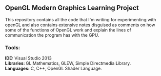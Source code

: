 OpenGL Modern Graphics Learning Project
---------------------------------------
This repository contains all the code that I'm writing for experimenting with openGL and also contains extensive notes disguised as comments on how some of the functions of OpenGL work and explain the lines of communication the program has with the GPU.

### Tools:
<strong>IDE: </strong>Visual Studio 2013  
<strong>Libraries: </strong>GL Mathematics, GLEW, Simple Directmedia Library.  
<strong>Languages: </strong>C, C++, OpenGL Shader Language.
